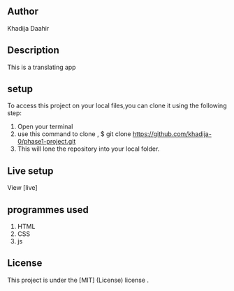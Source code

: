 ## Author

Khadija Daahir

## Description

This is a translating app

## setup


To access this project on your local files,you can clone it using the following step:
1. Open your terminal
2. use this command to clone , $ git clone  https://github.com/khadija-0/phase1-project.git
3. This will lone the repository into your local folder.

## Live setup
View [live]

## programmes used
1. HTML
2. CSS
3. js

## License
This  project is under the  [MIT] (License)
license .
